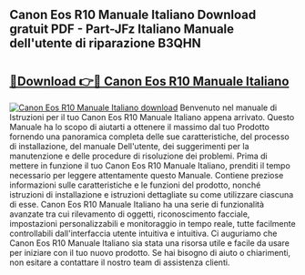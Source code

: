 ## Canon Eos R10 Manuale Italiano Download gratuit PDF - Part-JFz Italiano Manuale dell'utente di riparazione B3QHN

# <h2><a href="http://dfebtrf.blite.top/?on=Canon+Eos+R10+Manuale+Italiano">🔗Download 👉🔴 Canon Eos R10 Manuale Italiano</a></h2>

[![Canon Eos R10 Manuale Italiano download](https://i.imgur.com/lujVjoI.png)](http://dfebtrf.blite.top/?on=Canon+Eos+R10+Manuale+Italiano)
Benvenuto nel manuale di Istruzioni per il tuo Canon Eos R10 Manuale Italiano appena arrivato. Questo Manuale ha lo scopo di aiutarti a ottenere il massimo dal tuo Prodotto fornendo una panoramica completa delle sue caratteristiche, del processo di installazione, del manuale Dell'utente, dei suggerimenti per la manutenzione e delle procedure di risoluzione dei problemi. Prima di mettere in funzione il tuo Canon Eos R10 Manuale Italiano, prenditi il tempo necessario per leggere attentamente questo Manuale. Contiene preziose informazioni sulle caratteristiche e le funzioni del prodotto, nonché istruzioni di installazione e istruzioni dettagliate su come utilizzare ciascuna di esse. Canon Eos R10 Manuale Italiano ha una serie di funzionalità avanzate tra cui rilevamento di oggetti, riconoscimento facciale, impostazioni personalizzabili e monitoraggio in tempo reale, tutte facilmente controllabili dall'interfaccia utente intuitiva e intuitiva. Ci auguriamo che Canon Eos R10 Manuale Italiano sia stata una risorsa utile e facile da usare per iniziare con il tuo nuovo prodotto. Se hai bisogno di aiuto o chiarimenti, non esitare a contattare il nostro team di assistenza clienti.
